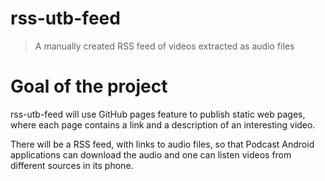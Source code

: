 # rss-utb-feed

> A manually created RSS feed of videos extracted as audio files

# Goal of the project

rss-utb-feed will use GitHub pages feature to publish static web pages, where each page contains a link and a description of an interesting video.

There will be a RSS feed, with links to audio files, so that Podcast Android applications can download the audio and one can listen videos from different sources in its phone.
